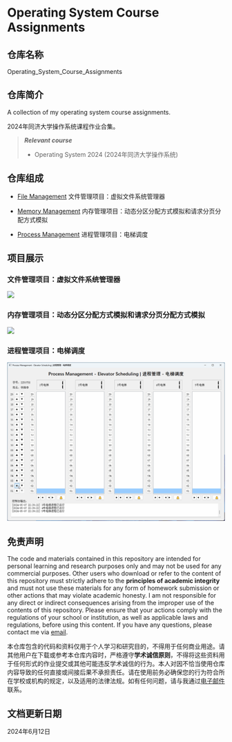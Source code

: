 # Operating System Course Assignments

## 仓库名称

Operating_System_Course_Assignments

## 仓库简介

A collection of my operating system course assignments.

2024年同济大学操作系统课程作业合集。

> ***Relevant course***
> * Operating System 2024 (2024年同济大学操作系统)

## 仓库组成

* [File Management](File_Management)
文件管理项目：虚拟文件系统管理器

* [Memory Management](Memory_Management)
内存管理项目：动态分区分配方式模拟和请求分页分配方式模拟

* [Process Management](Process_Management)
进程管理项目：电梯调度

## 项目展示

### 文件管理项目：虚拟文件系统管理器

![](File_Management/Demonstration.gif)

### 内存管理项目：动态分区分配方式模拟和请求分页分配方式模拟

![](Memory_Management/Demonstration.gif)

### 进程管理项目：电梯调度

![](Process_Management/Demonstration.gif)

## 免责声明

The code and materials contained in this repository are intended for personal learning and research purposes only and may not be used for any commercial purposes. Other users who download or refer to the content of this repository must strictly adhere to the **principles of academic integrity** and must not use these materials for any form of homework submission or other actions that may violate academic honesty. I am not responsible for any direct or indirect consequences arising from the improper use of the contents of this repository. Please ensure that your actions comply with the regulations of your school or institution, as well as applicable laws and regulations, before using this content. If you have any questions, please contact me via [email](mailto:minmuslin@outlook.com).

本仓库包含的代码和资料仅用于个人学习和研究目的，不得用于任何商业用途。请其他用户在下载或参考本仓库内容时，严格遵守**学术诚信原则**，不得将这些资料用于任何形式的作业提交或其他可能违反学术诚信的行为。本人对因不恰当使用仓库内容导致的任何直接或间接后果不承担责任。请在使用前务必确保您的行为符合所在学校或机构的规定，以及适用的法律法规。如有任何问题，请与我通过[电子邮件](mailto:minmuslin@outlook.com)联系。

## 文档更新日期

2024年6月12日
